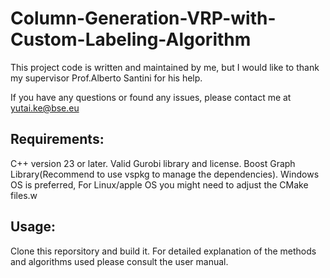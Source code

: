 # Column-Generation-VRP-with-Custom-Labeling-Algorithm

This project code is written and maintained by me, but I would like to thank my supervisor Prof.Alberto Santini for his help. 

If you have any questions or found any issues, please contact me at yutai.ke@bse.eu

## Requirements: 
C++ version 23 or later.
Valid Gurobi library and license.
Boost Graph Library(Recommend to use vspkg to manage the dependencies).
Windows OS is preferred, For Linux/apple OS you might need to adjust the CMake files.w

## Usage:
Clone this reporsitory and build it. For detailed explanation of the methods and algorithms used please consult the user manual.


